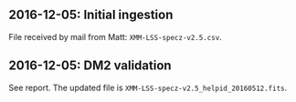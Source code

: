 ## 2016-12-05: Initial ingestion

File received by mail from Matt: `XMM-LSS-specz-v2.5.csv`.

## 2016-12-05: DM2 validation

See report. The updated file is `XMM-LSS-specz-v2.5_helpid_20160512.fits`.

